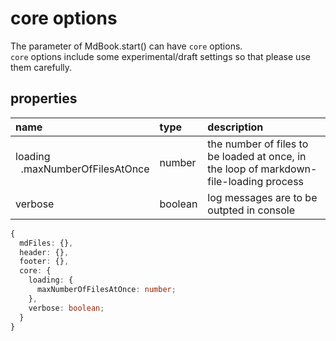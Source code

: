 # core options

The parameter of MdBook.start() can have `core` options.  
`core` options include some experimental/draft settings so that please use them carefully.  

## properties

|name|type|description|
|:--|:--|:--|
|loading<br />&nbsp;&nbsp;.maxNumberOfFilesAtOnce|number|the number of files to be loaded at once, in the loop of markdown-file-loading process|
|verbose|boolean|log messages are to be outpted in console|


``` typescript
{
  mdFiles: {},
  header: {},
  footer: {},
  core: {
    loading: {
      maxNumberOfFilesAtOnce: number;
    },
    verbose: boolean;
  }
}
```
